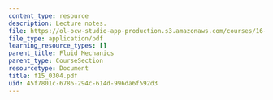 ```yaml
---
content_type: resource
description: Lecture notes.
file: https://ol-ocw-studio-app-production.s3.amazonaws.com/courses/16-01-unified-engineering-i-ii-iii-iv-fall-2005-spring-2006/45f7801c6786294c614d996da6f592d3_f15_0304.pdf
file_type: application/pdf
learning_resource_types: []
parent_title: Fluid Mechanics
parent_type: CourseSection
resourcetype: Document
title: f15_0304.pdf
uid: 45f7801c-6786-294c-614d-996da6f592d3
---
```

